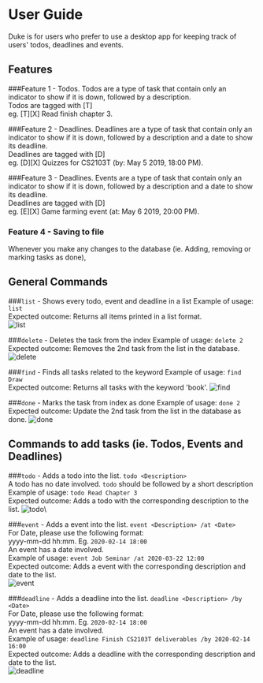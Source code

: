 # User Guide
Duke is for users who prefer to use a desktop app for keeping track 
of users' todos, deadlines and events.

## Features

###Feature 1 - Todos.
Todos are a type of task that contain only an indicator to show if it is down, followed by a description.\
Todos are tagged with [T]\
eg. [T][X] Read finish chapter 3. 

###Feature 2 - Deadlines.
Deadlines are a type of task that contain only an indicator to show if it is down, followed by a description 
and a date to show its deadline.\
Deadlines are tagged with [D]\
eg. [D][X] Quizzes for CS2103T (by: May 5 2019, 18:00 PM). 

###Feature 3 - Deadlines.
Events are a type of task that contain only an indicator to show if it is down, followed by a description 
and a date to show its deadline.\
Deadlines are tagged with [D]\
eg. [E][X] Game farming event (at: May 6 2019, 20:00 PM).

### Feature 4 - Saving to file
Whenever you make any changes to the database (ie. Adding, removing or marking tasks as done), 

## General Commands

###`list` - Shows every todo, event and deadline in a list 
Example of usage:
`list`\
Expected outcome:
Returns all items printed in a list format.\
![list](List.png)

###`delete` - Deletes the task from the index
Example of usage:
`delete 2`\
Expected outcome:
Removes the 2nd task from the list in the database.
![delete](delete.png)

###`find` - Finds all tasks related to the keyword
Example of usage: 
`find Draw`\
Expected outcome:
Returns all tasks with the keyword 'book'.
![find](Draw.png)

###`done` - Marks the task from index as done
Example of usage: 
`done 2`\
Expected outcome:
Update the 2nd task from the list in the database as done.
![done](Done.png)


## Commands to add tasks (ie. Todos, Events and Deadlines)
###`todo` - Adds a todo into the list. 
`todo <Description>`\
A todo has no date involved. `todo` should be followed by a short description\
Example of usage:
`todo Read Chapter 3`\
Expected outcome:
Adds a todo with the corresponding description to the list.
![todo](Todo.png)\

###`event` - Adds a event into the list. 
`event <Description> /at <Date>`\
For Date, please use the following format:\
yyyy-mm-dd hh:mm. Eg. `2020-02-14 18:00`\
An event has a date involved. \
Example of usage:
`event Job Seminar /at 2020-03-22 12:00`\
Expected outcome:
Adds a event with the corresponding description and date to the list.\
![event](Event.png)

###`deadline` - Adds a deadline into the list. 
`deadline <Description> /by <Date>`\
For Date, please use the following format:\
yyyy-mm-dd hh:mm. Eg. `2020-02-14 18:00`\
An event has a date involved. \
Example of usage:
`deadline Finish CS2103T deliverables /by 2020-02-14 16:00`\
Expected outcome:
Adds a deadline with the corresponding description and date to the list.\
![deadline](Deadline.png)